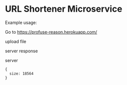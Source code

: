 # URL Shortener Microservice

 

Example usage:

Go to https://profuse-reason.herokuapp.com/

upload file

server response

server 

    { 
      size: 18564 
    }
